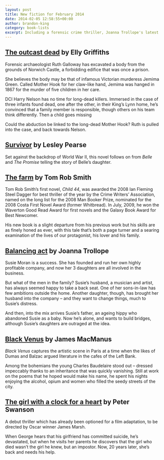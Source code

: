 ```yaml
---
layout: post
title: New fiction for February 2014
date: 2014-02-05 12:58:55+00:00
author: brandon-king
category: book-lists
excerpt: Including a forensic crime thriller, Joanna Trollope's latest and a novel featuring Baudelaire.
---
```

## [The outcast dead](https://suffolk.spydus.co.uk/cgi-bin/spydus.exe/ENQ/OPAC/BIBENQ/4199002?QRY=CTIBIB%3C%20IRN(1485101)&QRYTEXT=The%20outcast%20dead) by Elly Griffiths

Forensic archaeologist Ruth Galloway has excavated a body from the grounds of Norwich Castle, a forbidding edifice that was once a prison.

She believes the body may be that of infamous Victorian murderess Jemima Green. Called Mother Hook for her claw-like hand, Jemima was hanged in 1867 for the murder of five children in her care.

DCI Harry Nelson has no time for long-dead killers. Immersed in the case of three infants found dead, one after the other, in their King&#8217;s Lynn home, he&#8217;s convinced that a family member is responsible, though others on his team think differently. Then a child goes missing

Could the abduction be linked to the long-dead Mother Hook? Ruth is pulled into the case, and back towards Nelson.

## [Survivor](https://suffolk.spydus.co.uk/cgi-bin/spydus.exe/ENQ/OPAC/BIBENQ/4198468?QRY=CTIBIB%3C%20IRN(538486)&QRYTEXT=Survivor) by Lesley Pearse

Set against the backdrop of World War II, this novel follows on from _Belle_ and _The Promise_ telling the story of Belle&#8217;s daughter.

## [The farm](https://suffolk.spydus.co.uk/cgi-bin/spydus.exe/ENQ/OPAC/BIBENQ/4197244?QRY=CTIBIB%3C%20IRN(463309)&QRYTEXT=The%20farm) by Tom Rob Smith

Tom Rob Smith’s first novel, _Child 44_, was awarded the 2008 Ian Fleming Steel Dagger for best thriller of the year by the Crime Writers&#8217; Association, named on the long list for the 2008 Man Booker Prize, nominated for the 2008 Costa First Novel Award (former Whitbread). In July, 2009, he won the Waverton Good Read Award for first novels and the Galaxy Book Award for Best Newcomer.

His new book is a slight departure from his previous work but his skills are as finely honed as ever, with this tale that&#8217;s both a page turner and a searing examination of the lives of our protagonist, his lover and his family.

## [Balancing act](https://suffolk.spydus.co.uk/cgi-bin/spydus.exe/ENQ/OPAC/BIBENQ/4199431?QRY=CTIBIB%3C%20IRN(758470)&QRYTEXT=Balancing%20act) by Joanna Trollope

Susie Moran is a success. She has founded and run her own highly profitable company, and now her 3 daughters are all involved in the business.

But what of the men in the family? Susie&#8217;s husband, a musician and artist, has always seemed happy to take a back seat. One of her sons-in-law has few ambitions outside the home. Another daughter, though, has brought her husband into the company &#8211; and they want to change things, much to Susie&#8217;s distress.

And then, into the mix arrives Susie&#8217;s father, an ageing hippy who abandoned Susie as a baby. Now he&#8217;s alone, and wants to build bridges, although Susie&#8217;s daughters are outraged at the idea.

## [Black Venus](https://suffolk.spydus.co.uk/cgi-bin/spydus.exe/ENQ/OPAC/BIBENQ/4200220?QRY=CTIBIB%3C%20IRN(574180)&QRYTEXT=Black%20Venus) by James MacManus

_Black Venus_ captures the artistic scene in Paris at a time when the likes of Dumas and Balzac argued literature in the cafes of the Left Bank.

Among the bohemians the young Charles Baudelaire stood out – dressed impeccably thanks to an inheritance that was quickly vanishing. Still at work on the poems that he hoped would make his name, he spent his nights enjoying the alcohol, opium and women who filled the seedy streets of the city.

## [The girl with a clock for a heart](https://suffolk.spydus.co.uk/cgi-bin/spydus.exe/ENQ/OPAC/BIBENQ/4200725?QRY=CTIBIB%3C%20IRN(32815642)&QRYTEXT=The%20girl%20with%20a%20clock%20for%20a%20heart) by Peter Swanson

A debut thriller which has already been optioned for a film adaptation, to be directed by Oscar winner James Marsh.

When George hears that his girlfriend has committed suicide, he&#8217;s devastated, but when he visits her parents he discovers that the girl who died wasn&#8217;t the girl he knew, but an impostor. Now, 20 years later, she&#8217;s back and needs his help.
